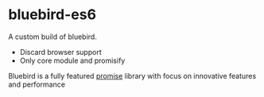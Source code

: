 # bluebird-es6
A custom build of bluebird.
- Discard browser support
- Only core module and promisify

Bluebird is a fully featured [promise](#what-are-promises-and-why-should-i-use-them) library with focus on innovative features and performance
